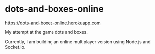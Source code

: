 # dots-and-boxes-online
https://dots-and-boxes-online.herokuapp.com

My attempt at the game dots and boxes.

Currently, I am building an online multiplayer version using Node.js and Socket.io.
